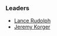 ### Leaders

* [Lance Rudolph](mailto:lance.rudolph@owasp.org)
* [Jeremy Korger](mailto:lance.rudolph@owasp.org)
